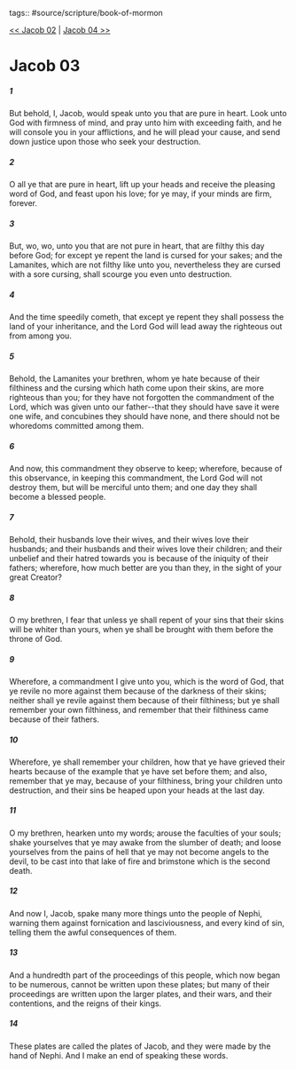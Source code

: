 tags:: #source/scripture/book-of-mormon

[<< Jacob 02](book-of-mormon/03_Jacob/Jacob_02.md) | [Jacob 04 >>](book-of-mormon/03_Jacob/Jacob_04.md)

# Jacob 03

##### 1

But behold, I, Jacob, would speak unto you that are pure in heart. Look unto God with firmness of mind, and pray unto him with exceeding faith, and he will console you in your afflictions, and he will plead your cause, and send down justice upon those who seek your destruction.

##### 2

O all ye that are pure in heart, lift up your heads and receive the pleasing word of God, and feast upon his love; for ye may, if your minds are firm, forever.

##### 3

But, wo, wo, unto you that are not pure in heart, that are filthy this day before God; for except ye repent the land is cursed for your sakes; and the Lamanites, which are not filthy like unto you, nevertheless they are cursed with a sore cursing, shall scourge you even unto destruction.

##### 4

And the time speedily cometh, that except ye repent they shall possess the land of your inheritance, and the Lord God will lead away the righteous out from among you.

##### 5

Behold, the Lamanites your brethren, whom ye hate because of their filthiness and the cursing which hath come upon their skins, are more righteous than you; for they have not forgotten the commandment of the Lord, which was given unto our father--that they should have save it were one wife, and concubines they should have none, and there should not be whoredoms committed among them.

##### 6

And now, this commandment they observe to keep; wherefore, because of this observance, in keeping this commandment, the Lord God will not destroy them, but will be merciful unto them; and one day they shall become a blessed people.

##### 7

Behold, their husbands love their wives, and their wives love their husbands; and their husbands and their wives love their children; and their unbelief and their hatred towards you is because of the iniquity of their fathers; wherefore, how much better are you than they, in the sight of your great Creator?

##### 8

O my brethren, I fear that unless ye shall repent of your sins that their skins will be whiter than yours, when ye shall be brought with them before the throne of God.

##### 9

Wherefore, a commandment I give unto you, which is the word of God, that ye revile no more against them because of the darkness of their skins; neither shall ye revile against them because of their filthiness; but ye shall remember your own filthiness, and remember that their filthiness came because of their fathers.

##### 10

Wherefore, ye shall remember your children, how that ye have grieved their hearts because of the example that ye have set before them; and also, remember that ye may, because of your filthiness, bring your children unto destruction, and their sins be heaped upon your heads at the last day.

##### 11

O my brethren, hearken unto my words; arouse the faculties of your souls; shake yourselves that ye may awake from the slumber of death; and loose yourselves from the pains of hell that ye may not become angels to the devil, to be cast into that lake of fire and brimstone which is the second death.

##### 12

And now I, Jacob, spake many more things unto the people of Nephi, warning them against fornication and lasciviousness, and every kind of sin, telling them the awful consequences of them.

##### 13

And a hundredth part of the proceedings of this people, which now began to be numerous, cannot be written upon these plates; but many of their proceedings are written upon the larger plates, and their wars, and their contentions, and the reigns of their kings.

##### 14

These plates are called the plates of Jacob, and they were made by the hand of Nephi. And I make an end of speaking these words.
